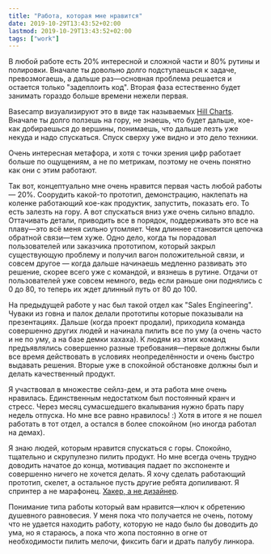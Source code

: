 ```yaml
---
title: "Работа, которая мне нравится"
date: 2019-10-29T13:43:52+02:00
lastmod: 2019-10-29T13:43:52+02:00
tags: ["work"]
---
```


В любой работе есть 20% интересной и сложной части и 80% рутины и полировки. Вначале ты довольно долго подступаешься к задаче, превозмогаешь, а дальше раз—основная проблема решается и остается только "задеплоить код". Вторая фаза естественно будет занимать гораздо больше времени нежели первая.

Basecamp визуализируют это в виде так называемых [Hill Charts](https://basecamp.com/features/hill-charts). Вначале ты долго ползешь на гору, не знаешь, что будет дальше, кое-как добираешься до вершины, понимаешь, что дальше лезть уже некуда и надо спускаться. Спуск сверху уже видно и это дело техники.

Очень интересная метафора, и хотя с точки зрения цифр работает больше по ощущениям, а не по метрикам, поэтому не очень понятно как они с этим работают.

Так вот, концептуально мне очень нравится первая часть любой работы — 20%. Соорудить какой-то прототип, демонстрацию, наклепать на коленке работающий кое-как продуктик, запустить, показать его. То есть залезть на гору. А вот спускаться вниз уже очень сильно впадло. Оттачивать детали, приводить все в порядок, поддерживать это все на плаву—это всё меня сильно утомляет. Чем длиннее становится цепочка обратной связи—тем хуже. Одно дело, когда ты порадовал пользователей или заказчика прототипом, который закрыл существующую проблему и получил вагон положительной связи, и совсем другое — когда дальше начинаешь медленно развивать это решение, скорее всего уже с командой, и вязнешь в рутине. Отдачи от пользователей уже совсем немного, ведь если раньше они поднялись с 0 до 80, то теперь их ждет длинный путь от 80 до 100.

На предыдущей работе у нас был такой отдел как "Sales Engineering". Чуваки из говна и палок делали прототипы которые показывали на презентациях. Дальше (когда проект продали), приходила команда совершенно других людей и начинала пилить все по уму (а очень часто и не по уму, а на базе демки хахаха). К людям из этих команд предъявлялись совершенно разные требования—первые должны были все время действовать в условиях неопределённости и очень быстро выдавать решения. Вторые уже в спокойной обстановке должны был и делать качественный продукт.

Я участвовал в множестве сейлз-дем, и эта работа мне очень нравилась. Единственным недостатком был постоянный кранч и стресс. Через месяц сумасшедшего вкалывания нужно брать пару недель отпуска. Но мне все равно нравилось! :) Хотя в итоге я не пошел работать в тот отдел, а остался в более спокойном (но иногда работал на демах).

Я знаю людей, которым нравится спускаться с горы. Спокойно, тщательно и скрупулезно пилить продукт. Но мне всегда очень трудно доводить начатое до конца, мотивация падает по экспоненте и совершенно ничего не хочется делать. Я хочу сделать работающий прототип, скелет, а остальное пусть другие ребята допиливают. Я спринтер а не марафонец. [Хакер, а не дизайнер](https://www.yegor256.com/2014/10/26/hacker-vs-programmer-mentality.html).

Понимание типа работы который вам нравится—ключ к обретению душевного равновесия. У меня пока что получается не очень, потому что не удается находить работу, которую не надо было бы доводить до ума, но я стараюсь, а пока что жопа постоянно в огне от необходимости пилить мелочи, фиксить баги и драть палубу линкора.
